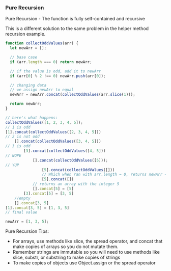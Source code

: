 ### Pure Recursion

Pure Recursion - The function is fully self-contained and recursive

This is a different solution to the same problem in the helper method recursion example.

```javascript
function collectOddValues(arr) {
  let newArr = [];

  // base case
  if (arr.length === 0) return newArr;

  // if the value is odd, add it to newArr
  if (arr[0] % 2 !== 0) newArr.push(arr[0]);

  // changing data
  // we assign newArr to equal
  newArr = newArr.concat(collectOddValues(arr.slice(1)));

  return newArr;
}

// here's what happens:
collectOddValues([1, 2, 3, 4, 5]);
// 1 is odd
[1].concat(collectOddValues([2, 3, 4, 5]))
// 2 is not odd
    [].concat(collectOddValues([3, 4, 5]))
// 3 is odd
        [3].concat(collectOddValues([4, 5]))
// NOPE
            [].concat(collectOddValues([5]));
// YUP
                [5].concat(collectOddValues([]))
                // Which when ran with arr.length = 0, returns newArr = []
                [5].concat([])
            // returns an array with the integer 5
            [].concat[5] = [5]
        [3].concat[5] = [3, 5]
    //empty
    [].concat[3, 5]
[1].concat[3, 5] = [1, 3, 5]
// final value

newArr = [1, 3, 5];
```

Pure Recursion Tips:

- For arrays, use methods like slice, the spread operator, and concat that make copies of arrays so you do not mutate them.
- Remember strings are immutable so you will need to use methods like slice, substr, or substring to make copies of strings
- To make copies of objects use Object.assign or the spread operator
